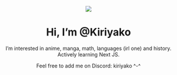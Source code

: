 <div align="center">

<img style="text-align: center;" src="https://media.tenor.com/6EKxfFHNfvIAAAAC/satou-matsuzaka.gif">
  
# Hi, I’m @Kiriyako
I’m interested in anime, manga, math, languages (irl one) and history. <br>
Actively learning Next JS.

Feel free to add me on Discord: kiriyako ^-^
  
</div> 
